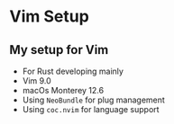 # Vim Setup
 ## My setup for Vim 
 - For Rust developing mainly
 - Vim 9.0
 - macOs Monterey 12.6
 - Using `NeoBundle` for plug management
 - Using `coc.nvim` for language support


